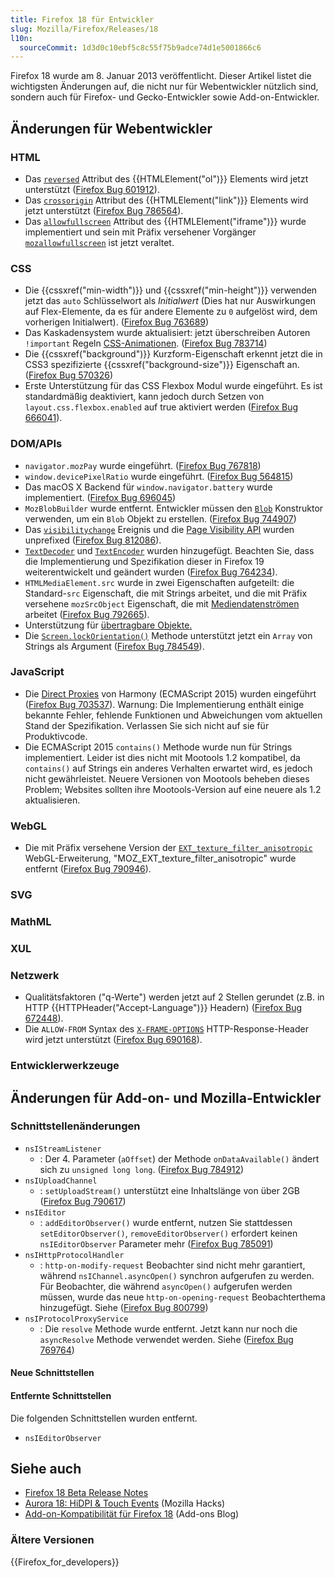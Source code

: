 ```yaml
---
title: Firefox 18 für Entwickler
slug: Mozilla/Firefox/Releases/18
l10n:
  sourceCommit: 1d3d0c10ebf5c8c55f75b9adce74d1e5001866c6
---
```


Firefox 18 wurde am 8. Januar 2013 veröffentlicht. Dieser Artikel listet die wichtigsten Änderungen auf, die nicht nur für Webentwickler nützlich sind, sondern auch für Firefox- und Gecko-Entwickler sowie Add-on-Entwickler.

## Änderungen für Webentwickler

### HTML

- Das [`reversed`](/de/docs/Web/HTML/Reference/Elements/ol#reversed) Attribut des {{HTMLElement("ol")}} Elements wird jetzt unterstützt ([Firefox Bug 601912](https://bugzil.la/601912)).
- Das [`crossorigin`](/de/docs/Web/HTML/Reference/Elements/link#crossorigin) Attribut des {{HTMLElement("link")}} Elements wird jetzt unterstützt ([Firefox Bug 786564](https://bugzil.la/786564)).
- Das [`allowfullscreen`](/de/docs/Web/HTML/Reference/Elements/iframe#allowfullscreen) Attribut des {{HTMLElement("iframe")}} wurde implementiert und sein mit Präfix versehener Vorgänger [`mozallowfullscreen`](/de/docs/Web/HTML/Reference/Elements/iframe#mozallowfullscreen) ist jetzt veraltet.

### CSS

- Die {{cssxref("min-width")}} und {{cssxref("min-height")}} verwenden jetzt das `auto` Schlüsselwort als _Initialwert_ (Dies hat nur Auswirkungen auf Flex-Elemente, da es für andere Elemente zu `0` aufgelöst wird, dem vorherigen Initialwert). ([Firefox Bug 763689](https://bugzil.la/763689))
- Das Kaskadensystem wurde aktualisiert: jetzt überschreiben Autoren `!important` Regeln [CSS-Animationen](/de/docs/Web/CSS/CSS_animations/Using_CSS_animations). ([Firefox Bug 783714](https://bugzil.la/783714))
- Die {{cssxref("background")}} Kurzform-Eigenschaft erkennt jetzt die in CSS3 spezifizierte {{cssxref("background-size")}} Eigenschaft an. ([Firefox Bug 570326](https://bugzil.la/570326))
- Erste Unterstützung für das CSS Flexbox Modul wurde eingeführt. Es ist standardmäßig deaktiviert, kann jedoch durch Setzen von `layout.css.flexbox.enabled` auf true aktiviert werden ([Firefox Bug 666041](https://bugzil.la/666041)).

### DOM/APIs

- `navigator.mozPay` wurde eingeführt. ([Firefox Bug 767818](https://bugzil.la/767818))
- `window.devicePixelRatio` wurde eingeführt. ([Firefox Bug 564815](https://bugzil.la/564815))
- Das macOS X Backend für `window.navigator.battery` wurde implementiert. ([Firefox Bug 696045](https://bugzil.la/696045))
- `MozBlobBuilder` wurde entfernt. Entwickler müssen den [`Blob`](/de/docs/Web/API/Blob) Konstruktor verwenden, um ein `Blob` Objekt zu erstellen. ([Firefox Bug 744907](https://bugzil.la/744907))
- Das [`visibilitychange`](/de/docs/Web/API/Document/visibilitychange_event) Ereignis und die [Page Visibility API](/de/docs/Web/API/Page_Visibility_API) wurden unprefixed ([Firefox Bug 812086](https://bugzil.la/812086)).
- [`TextDecoder`](/de/docs/Web/API/TextDecoder) und [`TextEncoder`](/de/docs/Web/API/TextEncoder) wurden hinzugefügt. Beachten Sie, dass die Implementierung und Spezifikation dieser in Firefox 19 weiterentwickelt und geändert wurden ([Firefox Bug 764234](https://bugzil.la/764234)).
- `HTMLMediaElement.src` wurde in zwei Eigenschaften aufgeteilt: die Standard-`src` Eigenschaft, die mit Strings arbeitet, und die mit Präfix versehene `mozSrcObject` Eigenschaft, die mit [Mediendatenströmen](/de/docs/Web/API/Media_Capture_and_Streams_API) arbeitet ([Firefox Bug 792665](https://bugzil.la/792665)).
- Unterstützung für [übertragbare Objekte.](/de/docs/Web/API/Web_Workers_API/Using_web_workers#passing_data_by_transferring_.c2.a0ownership_%28transferable_objects%29)
- Die [`Screen.lockOrientation()`](/de/docs/Web/API/Screen/lockOrientation) Methode unterstützt jetzt ein `Array` von Strings als Argument ([Firefox Bug 784549](https://bugzil.la/784549)).

### JavaScript

- Die [Direct Proxies](/de/docs/Web/JavaScript/Reference/Global_Objects/Proxy) von Harmony (ECMAScript 2015) wurden eingeführt ([Firefox Bug 703537](https://bugzil.la/703537)). Warnung: Die Implementierung enthält einige bekannte Fehler, fehlende Funktionen und Abweichungen vom aktuellen Stand der Spezifikation. Verlassen Sie sich nicht auf sie für Produktivcode.
- Die ECMAScript 2015 `contains()` Methode wurde nun für Strings implementiert. Leider ist dies nicht mit Mootools 1.2 kompatibel, da `contains()` auf Strings ein anderes Verhalten erwartet wird, es jedoch nicht gewährleistet. Neuere Versionen von Mootools beheben dieses Problem; Websites sollten ihre Mootools-Version auf eine neuere als 1.2 aktualisieren.

### WebGL

- Die mit Präfix versehene Version der [`EXT_texture_filter_anisotropic`](/de/docs/Web/API/EXT_texture_filter_anisotropic) WebGL-Erweiterung, "MOZ_EXT_texture_filter_anisotropic" wurde entfernt ([Firefox Bug 790946](https://bugzil.la/790946)).

### SVG

### MathML

### XUL

### Netzwerk

- Qualitätsfaktoren ("q-Werte") werden jetzt auf 2 Stellen gerundet (z.B. in HTTP {{HTTPHeader("Accept-Language")}} Headern) ([Firefox Bug 672448](https://bugzil.la/672448)).
- Die `ALLOW-FROM` Syntax des [`X-FRAME-OPTIONS`](/de/docs/Web/HTTP/Reference/Headers/X-Frame-Options) HTTP-Response-Header wird jetzt unterstützt ([Firefox Bug 690168](https://bugzil.la/690168)).

### Entwicklerwerkzeuge

## Änderungen für Add-on- und Mozilla-Entwickler

### Schnittstellenänderungen

- `nsIStreamListener`
  - : Der 4. Parameter (`aOffset`) der Methode `onDataAvailable()` ändert sich zu `unsigned long long`. ([Firefox Bug 784912](https://bugzil.la/784912))
- `nsIUploadChannel`
  - : `setUploadStream()` unterstützt eine Inhaltslänge von über 2GB ([Firefox Bug 790617](https://bugzil.la/790617))
- `nsIEditor`
  - : `addEditorObserver()` wurde entfernt, nutzen Sie stattdessen `setEditorObserver()`, `removeEditorObserver()` erfordert keinen `nsIEditorObserver` Parameter mehr ([Firefox Bug 785091](https://bugzil.la/785091))
- `nsIHttpProtocolHandler`
  - : `http-on-modify-request` Beobachter sind nicht mehr garantiert, während `nsIChannel.asyncOpen()` synchron aufgerufen zu werden.
    Für Beobachter, die während `asyncOpen()` aufgerufen werden müssen, wurde das neue `http-on-opening-request` Beobachterthema hinzugefügt. Siehe ([Firefox Bug 800799](https://bugzil.la/800799))
- `nsIProtocolProxyService`
  - : Die `resolve` Methode wurde entfernt. Jetzt kann nur noch die `asyncResolve` Methode verwendet werden. Siehe ([Firefox Bug 769764](https://bugzil.la/769764))

#### Neue Schnittstellen

#### Entfernte Schnittstellen

Die folgenden Schnittstellen wurden entfernt.

- `nsIEditorObserver`

## Siehe auch

- [Firefox 18 Beta Release Notes](https://website-archive.mozilla.org/www.mozilla.org/firefox_releasenotes/en-us/firefox/18.0beta/releasenotes/)
- [Aurora 18: HiDPI & Touch Events](https://hacks.mozilla.org/2012/10/aurora-18-hidpi-touch-events/) (Mozilla Hacks)
- [Add-on-Kompatibilität für Firefox 18](https://blog.mozilla.org/addons/2012/12/28/compatibility-for-firefox-18/) (Add-ons Blog)

### Ältere Versionen

{{Firefox_for_developers}}
